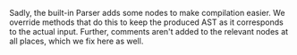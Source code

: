 Sadly, the built-in Parser adds some nodes to make compilation easier. We override methods that do this to keep the produced AST as it corresponds to the actual input. Further, comments aren't added to the relevant nodes at all places, which we fix here as well.
